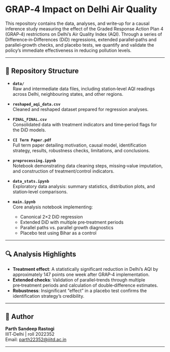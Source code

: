 # GRAP‑4 Impact on Delhi Air Quality

This repository contains the data, analyses, and write‑up for a causal inference study measuring the effect of the Graded Response Action Plan 4 (GRAP‑4) restrictions on Delhi’s Air Quality Index (AQI). Through a series of Difference‑in‑Differences (DiD) regressions, extended parallel‑paths and parallel‑growth checks, and placebo tests, we quantify and validate the policy’s immediate effectiveness in reducing pollution levels.

---

## 📂 Repository Structure

- **`data/`**  
  Raw and intermediate data files, including station‑level AQI readings across Delhi, neighbouring states, and other regions.

- **`reshaped_aqi_data.csv`**  
  Cleaned and reshaped dataset prepared for regression analyses.

- **`FINAL_FINAL.csv`**  
  Consolidated data with treatment indicators and time‑period flags for the DiD models.

- **`CI Term Paper.pdf`**  
  Full term paper detailing motivation, causal model, identification strategy, results, robustness checks, limitations, and conclusions.

- **`preprocessing.ipynb`**  
  Notebook demonstrating data cleaning steps, missing‑value imputation, and construction of treatment/control indicators.

- **`data_stats.ipynb`**  
  Exploratory data analysis: summary statistics, distribution plots, and station‑level comparisons.

- **`main.ipynb`**  
  Core analysis notebook implementing:
  - Canonical 2×2 DiD regression  
  - Extended DiD with multiple pre‑treatment periods  
  - Parallel paths vs. parallel growth diagnostics  
  - Placebo test using Bihar as a control  

---

## 🔍 Analysis Highlights

- **Treatment effect**: A statistically significant reduction in Delhi’s AQI by approximately 147 points one week after GRAP‑4 implementation.
- **Extended checks**: Validation of parallel‑trends through multiple pre‑treatment periods and calculation of double‑difference estimates.
- **Robustness**: Insignificant “effect” in a placebo test confirms the identification strategy’s credibility.

---

## 👤 Author

**Parth Sandeep Rastogi**  
IIIT‑Delhi | roll 2022352  
Email: parth22352@iiitd.ac.in

---
